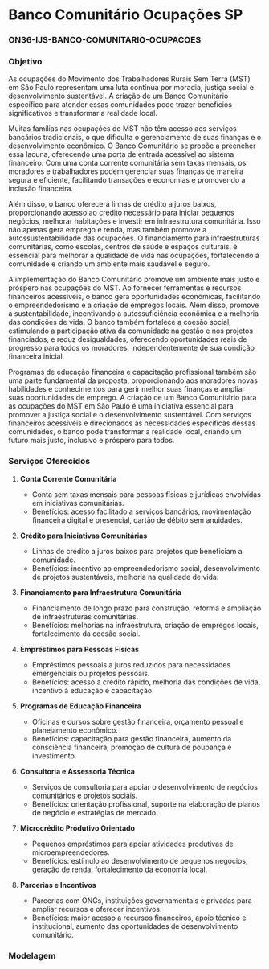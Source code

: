 # Banco Comunitário Ocupações SP
### ON36-IJS-BANCO-COMUNITARIO-OCUPACOES

### Objetivo

As ocupações do Movimento dos Trabalhadores Rurais Sem Terra (MST) em São Paulo representam uma luta contínua por moradia, justiça social e desenvolvimento sustentável. A criação de um Banco Comunitário específico para atender essas comunidades pode trazer benefícios significativos e transformar a realidade local.

Muitas famílias nas ocupações do MST não têm acesso aos serviços bancários tradicionais, o que dificulta o gerenciamento de suas finanças e o desenvolvimento econômico. O Banco Comunitário se propõe a preencher essa lacuna, oferecendo uma porta de entrada acessível ao sistema financeiro. Com uma conta corrente comunitária sem taxas mensais, os moradores e trabalhadores podem gerenciar suas finanças de maneira segura e eficiente, facilitando transações e economias e promovendo a inclusão financeira.

Além disso, o banco oferecerá linhas de crédito a juros baixos, proporcionando acesso ao crédito necessário para iniciar pequenos negócios, melhorar habitações e investir em infraestrutura comunitária. Isso não apenas gera emprego e renda, mas também promove a autossustentabilidade das ocupações. O financiamento para infraestruturas comunitárias, como escolas, centros de saúde e espaços culturais, é essencial para melhorar a qualidade de vida nas ocupações, fortalecendo a comunidade e criando um ambiente mais saudável e seguro.

A implementação do Banco Comunitário promove um ambiente mais justo e próspero nas ocupações do MST. Ao fornecer ferramentas e recursos financeiros acessíveis, o banco gera oportunidades econômicas, facilitando o empreendedorismo e a criação de empregos locais. Além disso, promove a sustentabilidade, incentivando a autossuficiência econômica e a melhoria das condições de vida. O banco também fortalece a coesão social, estimulando a participação ativa da comunidade na gestão e nos projetos financiados, e reduz desigualdades, oferecendo oportunidades reais de progresso para todos os moradores, independentemente de sua condição financeira inicial.

Programas de educação financeira e capacitação profissional também são uma parte fundamental da proposta, proporcionando aos moradores novas habilidades e conhecimentos para gerir melhor suas finanças e ampliar suas oportunidades de emprego. A criação de um Banco Comunitário para as ocupações do MST em São Paulo é uma iniciativa essencial para promover a justiça social e o desenvolvimento sustentável. Com serviços financeiros acessíveis e direcionados às necessidades específicas dessas comunidades, o banco pode transformar a realidade local, criando um futuro mais justo, inclusivo e próspero para todos.

### Serviços Oferecidos

1. **Conta Corrente Comunitária**
   - Conta sem taxas mensais para pessoas físicas e jurídicas envolvidas em iniciativas comunitárias.
   - Benefícios: acesso facilitado a serviços bancários, movimentação financeira digital e presencial, cartão de débito sem anuidades.

2. **Crédito para Iniciativas Comunitárias**
   - Linhas de crédito a juros baixos para projetos que beneficiam a comunidade.
   - Benefícios: incentivo ao empreendedorismo social, desenvolvimento de projetos sustentáveis, melhoria na qualidade de vida.

3. **Financiamento para Infraestrutura Comunitária**
   - Financiamento de longo prazo para construção, reforma e ampliação de infraestruturas comunitárias.
   - Benefícios: melhorias na infraestrutura, criação de empregos locais, fortalecimento da coesão social.

4. **Empréstimos para Pessoas Físicas**
   - Empréstimos pessoais a juros reduzidos para necessidades emergenciais ou projetos pessoais.
   - Benefícios: acesso a crédito rápido, melhoria das condições de vida, incentivo à educação e capacitação.

5. **Programas de Educação Financeira**
   - Oficinas e cursos sobre gestão financeira, orçamento pessoal e planejamento econômico.
   - Benefícios: capacitação para gestão financeira, aumento da consciência financeira, promoção de cultura de poupança e investimento.

6. **Consultoria e Assessoria Técnica**
   - Serviços de consultoria para apoiar o desenvolvimento de negócios comunitários e projetos sociais.
   - Benefícios: orientação profissional, suporte na elaboração de planos de negócio e estratégias de mercado.

7. **Microcrédito Produtivo Orientado**
   - Pequenos empréstimos para apoiar atividades produtivas de microempreendedores.
   - Benefícios: estímulo ao desenvolvimento de pequenos negócios, geração de renda, fortalecimento da economia local.

8. **Parcerias e Incentivos**
   - Parcerias com ONGs, instituições governamentais e privadas para ampliar recursos e oferecer incentivos.
   - Benefícios: maior acesso a recursos financeiros, apoio técnico e institucional, aumento das oportunidades de desenvolvimento comunitário.


### Modelagem

[def]: diagramaClasses.PNG